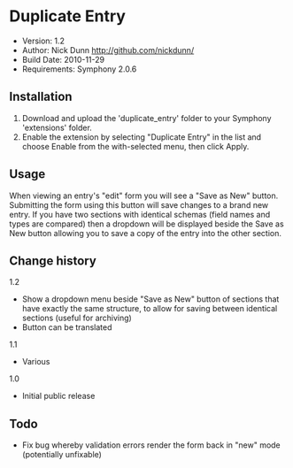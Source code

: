 # Duplicate Entry

* Version: 1.2
* Author: Nick Dunn <http://github.com/nickdunn/>
* Build Date: 2010-11-29
* Requirements: Symphony 2.0.6

## Installation

1. Download and upload the 'duplicate_entry' folder to your Symphony 'extensions' folder.
2. Enable the extension by selecting "Duplicate Entry" in the list and choose Enable from the with-selected menu, then click Apply.

## Usage

When viewing an entry's "edit" form you will see a "Save as New" button. Submitting the form using this button will save changes to a brand new entry. If you have two sections with identical schemas (field names and types are compared) then a dropdown will be displayed beside the Save as New button allowing you to save a copy of the entry into the other section.

## Change history

1.2
- Show a dropdown menu beside "Save as New" button of sections that have exactly the same structure, to allow for saving between identical sections (useful for archiving)
- Button can be translated

1.1
- Various

1.0
- Initial public release

## Todo
* Fix bug whereby validation errors render the form back in "new" mode (potentially unfixable)